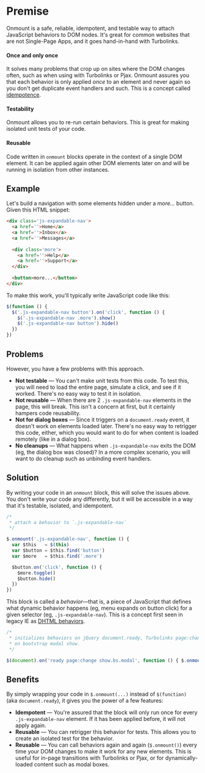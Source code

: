 # Premise

Onmount is a safe, reliable, idempotent, and testable way to attach JavaScript behaviors to DOM nodes. It's great for common websites that are not Single-Page Apps, and it goes hand-in-hand with Turbolinks.

#### Once and only once

It solves many problems that crop up on sites where the DOM changes often, such as when using with Turbolinks or Pjax. Onmount assures you that each behavior is only applied *once* to an element and never again so you don't get duplicate event handlers and such. This is a concept called [idempotence].

[idempotence]: https://en.wikipedia.org/wiki/Idempotence

#### Testability

Onmount allows you to re-run certain behaviors. This is great for making isolated unit tests of your code.

#### Reusable

Code written in `onmount` blocks operate in the context of a single DOM element. It can be applied again other DOM elements later on and will be running in isolation from other instances.

## Example

Let's build a navigation with some elements hidden under a *more...* button. Given this HTML snippet:

```html
<div class='js-expandable-nav'>
  <a href=''>Home</a>
  <a href=''>Inbox</a>
  <a href=''>Messages</a>
  
  <div class='more'>
    <a href=''>Help</a>
    <a href=''>Support</a>
  </div>
  
  <button>more...</button>
</div>
```

To make this work, you'll typically write JavaScript code like this:

```js
$(function () {
  $('.js-expandable-nav button').on('click', function () {
    $('.js-expandable-nav .more').show()
    $('.js-expandable-nav button').hide()
  })
})
```

## Problems

However, you have a few problems with this approach.

- **Not testable** — You can't make unit tests from this code. To test this, you will need to load the entire page, simulate a click, and see if it worked. There's no easy way to test it in isolation.
- **Not reusable** — When there are 2 `.js-expandable-nav` elements in the page, this will break. This isn't a concern at first, but it certainly hampers code reusability.
- **Not for dialog boxes** — Since it triggers on a `document.ready` event, it doesn't work on elements loaded later. There's no easy way to retrigger this code, either, which you would want to do for when content is loaded remotely (like in a dialog box).
- **No cleanups** — What happens when `.js-expandable-nav` exits the DOM (eg, the dialog box was closed)? In a more complex scenario, you will want to do cleanup such as unbinding event handlers.

## Solution

By writing your code in an `onmount` block, this will solve the issues above. You don't write your code any differently, but it will be accessible in a way that it's testable, isolated, and idempotent.

```js
/*
 * attach a behavior to `.js-expandable-nav`
 */

$.onmount('.js-expandable-nav', function () {
  var $this   = $(this)
  var $button = $this.find('button')
  var $more   = $this.find('.more')

  $button.on('click', function () {
    $more.toggle()
    $button.hide()
  })
})
```

This block is called a *behavior*—that is, a piece of JavaScript that defines what dynamic behavior happens (eg, menu expands on button click) for a given selector (eg, `.js-expandable-nav`). This is a concept first seen in legacy IE as [DHTML behaviors].

[DHTML behaviors]: https://msdn.microsoft.com/en-us/library/ms531079%28v=vs.85%29.aspx

```js
/*
 * initializes behaviors on jQuery document.ready, Turbolinks page:change, and
 * on bootstrap modal show.
 */

$(document).on('ready page:change show.bs.modal', function () { $.onmount() })
```

## Benefits

By simply wrapping your code in `$.onmount(...)` instead of `$(function)` (aka `document.ready`), it gives you the power of a few features:

* **Idempotent** — You're assured that the block will only run once for every `.js-expandable-nav` element. If it has been applied before, it will not apply again.
* **Reusable** — You can retrigger this behavior for tests. This allows you to create an isolated test for the behavior.
* **Reusable** — You can call behaviors again and again (`$.onmount()`) every time your DOM changes to make it work for any new elements. This is useful for in-page transitions with Turbolinks or Pjax, or for dynamically-loaded content such as modal boxes.
